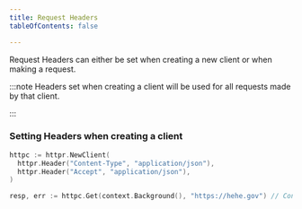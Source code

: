 ```yaml
---
title: Request Headers
tableOfContents: false

---
```

Request Headers can either be set when creating a new client or when making a request. 


:::note
Headers set when creating a client will be used for all requests made by that client.

:::

### Setting Headers when creating a client

```go {2-3}
httpc := httpr.NewClient(
  httpr.Header("Content-Type", "application/json"),
  httpr.Header("Accept", "application/json"),
)

resp, err := httpc.Get(context.Background(), "https://hehe.gov") // Content-Type and Accept headers will be set
```